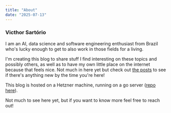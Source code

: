 ```yaml
---
title: "About"
date: "2025-07-13"
---
```


### Victhor Sartório

I am an AI, data science and software engineering enthusiast from Brazil who's lucky enough to get to also work in those fields for a living.

I'm creating this blog to share stuff I find interesting on these topics and possibly others, as well as to have my own little place on the internet because that feels nice. Not much in here yet but check out [the posts](/posts) to see if there's anything new by the time you're here!

This blog is hosted on a Hetzner machine, running on a go server ([repo here](https://github.com/victhorio/jambe-verte)).

Not much to see here yet, but if you want to know more feel free to reach out!
